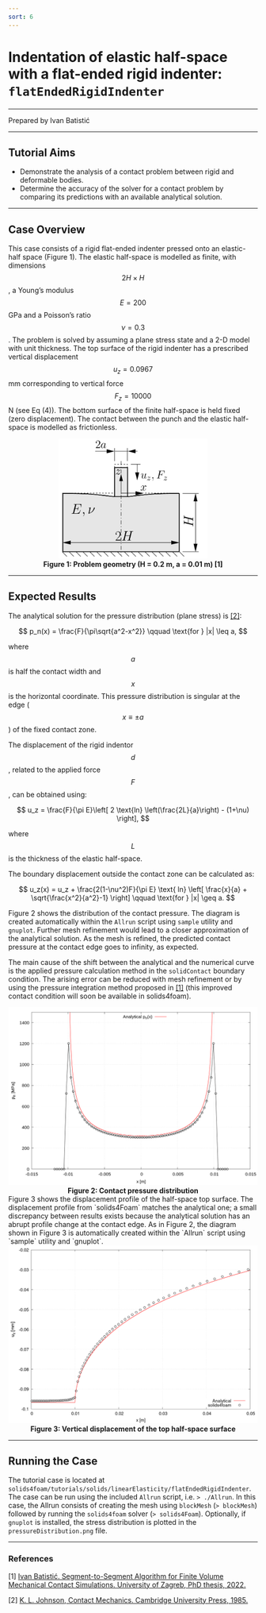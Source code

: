 ```yaml
---
sort: 6
---
```


# Indentation of elastic half-space with a flat-ended rigid indenter: `flatEndedRigidIndenter`

---

Prepared by Ivan Batistić

---

## Tutorial Aims

- Demonstrate the analysis of a contact problem between rigid and deformable
  bodies.
- Determine the accuracy of the solver for a contact problem by comparing its
  predictions with an available analytical solution.

---

## Case Overview

This case consists of a rigid flat-ended indenter pressed onto an elastic-half
space (Figure 1). The elastic half-space is modelled as finite, with dimensions
$$2H \times H$$, a Young’s modulus $$E = 200$$ GPa and a Poisson’s ratio
$$\nu= 0.3$$. The problem is solved by assuming a plane stress state and a 2-D
model with unit thickness. The top surface of the rigid indenter has a
prescribed vertical displacement $$u_z = 0.0967$$ mm corresponding to vertical
force $$F_z = 10 000$$ N (see Eq (4)). The bottom surface of the finite
half-space is held fixed (zero displacement). The contact between the punch and
the elastic half-space is modelled as frictionless.

<div style="text-align: center;">
  <img src="./images/flatEndedRigidIndenter-geometry.png" alt="Image" width="300">
    <figcaption>
     <strong>Figure 1: Problem geometry (H = 0.2 m, a = 0.01 m) [1]</strong>
    </figcaption>
</div>

---

## Expected Results

The analytical solution for the pressure distribution (plane stress) is
[[2]](https://www.cambridge.org/core/books/contact-mechanics/E3707F77C2EBCE727C3911AFBD2E4AC2):

$$
p_n(x) = \frac{F}{\pi\sqrt{a^2-x^2}} \qquad \text{for } |x| \leq a,
$$

where $$a$$ is half the contact width and $$x$$ is the horizontal coordinate.
This pressure distribution is singular at the edge ($$x \equiv \pm a$$) of the
fixed contact zone.

The displacement of the rigid indentor $$d$$, related to the applied force
$$F$$, can be obtained using:

$$
u_z = \frac{F}{\pi E}\left[ 2 \text{ln} \left(\frac{2L}{a}\right) - (1+\nu) \right],
$$

where $$L$$ is the thickness of the elastic half-space.

The boundary displacement outside the contact zone can be calculated as:

$$
u_z(x) = u_z + \frac{2(1-\nu^2)F}{\pi E} \text{ ln} \left[ \frac{x}{a} + \sqrt{\frac{x^2}{a^2}-1} \right] \qquad \text{for } |x| \geq a.
$$

Figure 2 shows the distribution of the contact pressure. The diagram is created
automatically within the `Allrun` script using `sample` utility and `gnuplot`.
Further mesh refinement would lead to a closer approximation of the analytical
solution. As the mesh is refined, the predicted contact pressure at the contact
edge goes to infinity, as expected.

The main cause of the shift between the analytical and the numerical curve is
the applied pressure calculation method in the `solidContact` boundary
condition. The arising error can be reduced with mesh refinement or by using the
pressure integration method proposed in
[[1]](https://repozitorij.unizg.hr/islandora/search/Segment-to-Segment%20Algorithm%20for%20Finite%20Volume%20Mechanical%20Contact%20Simulations?type=dismax)
(this improved contact condition will soon be available in solids4foam).

<div style="text-align: center;">
  <img src="./images/flatEndedRigidIndenter-pressureDistribution.png" alt="Image" width="600">
    <figcaption>
     <strong>Figure 2: Contact pressure distribution</strong>
    </figcaption>
</div>
Figure 3 shows the displacement profile of the half-space top surface. The displacement profile from `solids4Foam` matches the analytical one; a small discrepancy between results exists because the analytical solution has an abrupt profile change at the contact edge. As in Figure 2, the diagram shown in Figure 3 is automatically created within the `Allrun` script using `sample` utility and `gnuplot`.

<div style="text-align: center;">
  <img src="./images/flatEndedRigidIndenter-displacement.png" alt="Image" width="600">
    <figcaption>
     <strong>Figure 3: Vertical displacement of the top half-space surface</strong>
    </figcaption>
</div>

---

## Running the Case

The tutorial case is located at
`solids4foam/tutorials/solids/linearElasticity/flatEndedRigidIndenter`. The case
can be run using the included `Allrun` script, i.e. `> ./Allrun`. In this case,
the Allrun consists of creating the mesh using `blockMesh` (`> blockMesh`)
followed by running the `solids4foam` solver (`> solids4Foam`). Optionally, if
`gnuplot` is installed, the stress distribution is plotted in the
`pressureDistribution.png` file.

---

### References

[1]
[Ivan Batistić. Segment-to-Segment Algorithm for Finite Volume Mechanical Contact Simulations. University of Zagreb, PhD thesis, 2022.](https://repozitorij.unizg.hr/islandora/object/fsb%3A8301)

[2]
[K. L. Johnson, Contact Mechanics. Cambridge University Press, 1985.](https://www.cambridge.org/core/books/contact-mechanics/E3707F77C2EBCE727C3911AFBD2E4AC2)
